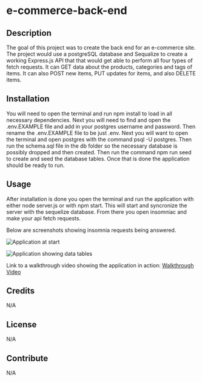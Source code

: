 # e-commerce-back-end

## Description

The goal of this project was to create the back end for an e-commerce site. The project would use a postgreSQL database and Sequalize to create a working Express.js API that that would get able to perform all four types of fetch requests. It can GET data about the products, categories and tags of items. It can also POST new items, PUT updates for items, and also DELETE items.

## Installation

You will need to open the terminal and run npm install to load in all necessary dependencies. Next you will need to find and open the .env.EXAMPLE file and add in your postgres username and password. Then rename the .env.EXAMPLE file to be just .env. Next you will want to open the terminal and open postgres with the command psql -U postgres. Then run the schema.sql file in the db folder so the necessary database is possibly dropped and then created. Then run the command npm run seed to create and seed the database tables. Once that is done the application should be ready to run.

## Usage

After installation is done you open the terminal and run the application with either node server.js or with npm start. This will start and syncronize the server with the sequelize database. From there you open insomniac and make your api fetch requests.

Below are screenshots showing insomnia requests being answered.

![Application at start]()

![Application showing data tables]()

Link to a walkthrough video showing the application in action:
[Walkthrough Video]()

## Credits

N/A

## License

N/A

## Contribute

N/A
